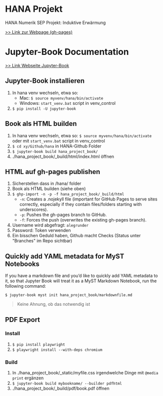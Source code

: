 # HANA Projekt
HANA Numerik SEP Projekt: Induktive Erwärmung

[>> Link zur Webpage (gh-pages)](https://alegrunder.github.io/hana/intro.html)

# Jupyter-Book Documentation
[>> Link Webseite Jupyter-Book](https://jupyterbook.org/en/stable/start/overview.html)

## Jupyter-Book installieren
1. In hana venv wechseln, etwa so:
    - Mac: `$ source myvenv/hana/bin/activate`
    - Windows: `start_venv.bat` script in venv_control
2. `$ pip install -U jupyter-book`

## Book als HTML builden
1. In hana venv wechseln, etwa so: `$ source myvenv/hana/bin/activate` oder mit `start_venv.bat` script in venv_control
2. `$ cd xy/Github/hana` in HANA-Github Folder
3. `$ jupyter-book build hana_project_book/`
4. ./hana_project_book/_build/html/index.html öffnen

## HTML auf gh-pages publishen
1. Sicherstellen dass in /hana/ folder
2. Book als HTML builden (siehe oben)
3. `$ ghp-import -n -p -f hana_project_book/_build/html`
    - `-n`: Creates a .nojekyll file (important for GitHub Pages to serve sites correctly, especially if they contain files/folders starting with underscores).
    - `-p`: Pushes the gh-pages branch to GitHub.
    - `-f`: Forces the push (overwrites the existing gh-pages branch).
4. Username wird abgefragt: `alegrunder`
5. Password: Token verwenden
6. Ein bisschen Geduld haben, Github macht Checks (Status unter "Branches" im Repo sichtbar)

## Quickly add YAML metadata for MyST Notebooks
If you have a markdown file and you’d like to quickly add YAML metadata to it, so that Jupyter Book will treat it as a MyST Markdown Notebook, run the following command:

`$ jupyter-book myst init hana_project_book/markdownfile.md`

> Keine Ahnung, ob das notwendig ist

## PDF Export
### Install
1. `$ pip install playwright`
2. `$ playwright install --with-deps chromium`

### Build
1. In ./hana_project_book/_static/myfile.css irgendwelche Dinge mit `@media print` ergänzen
2. `$ jupyter-book build mybookname/ --builder pdfhtml`
3. ./hana_project_book/_build/pdf/book.pdf öffnen
